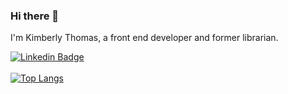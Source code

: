 ### Hi there 👋
I'm Kimberly Thomas, a front end developer and former librarian.

<!--
**kimberlythomas/kimberlythomas** is a ✨ _special_ ✨ repository because its `README.md` (this file) appears on your GitHub profile.

Here are some ideas to get you started:

- 🔭 I’m currently working on ...
- 🌱 I’m currently learning ...
- 👯 I’m looking to collaborate on ...
- 🤔 I’m looking for help with ...
- 💬 Ask me about ...
- 📫 How to reach me: ...
- 😄 Pronouns: ...
- ⚡ Fun fact: ...
-->
[![Linkedin Badge](https://img.shields.io/badge/LinkedIn-0077B5?style=for-the-badge&logo=linkedin&logoColor=white)](https://www.linkedin.com/in/kimberlymthomas/)<br><br>
[![Top Langs](https://github-readme-stats.vercel.app/api/top-langs/?username=kimberlythomas&theme=buefy)](https://github.com/anuraghazra/github-readme-stats)
